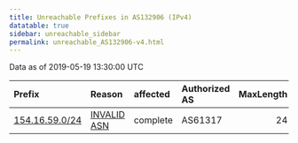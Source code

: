 ```yaml
---
title: Unreachable Prefixes in AS132906 (IPv4)
datatable: true
sidebar: unreachable_sidebar
permalink: unreachable_AS132906-v4.html
---
```


Data as of 2019-05-19 13:30:00 UTC


<div class="datatable-begin"></div>

| Prefix                                                 | Reason                                                                                                 | affected   | Authorized AS   |   MaxLength | Anchor                                           |   unreachable /24s |
|:-------------------------------------------------------|:-------------------------------------------------------------------------------------------------------|:-----------|:----------------|------------:|:-------------------------------------------------|-------------------:|
| [154.16.59.0/24](https://stat.ripe.net/154.16.59.0/24) | [INVALID ASN](https://rpki-validator.ripe.net/announcement-preview?asn=AS132906&prefix=154.16.59.0/24) | complete   | AS61317         |          24 | [AfriNIC](unreachable_AfriNIC_RPKI_Root-v4.html) |                  1 |

<div class="datatable-end"></div>